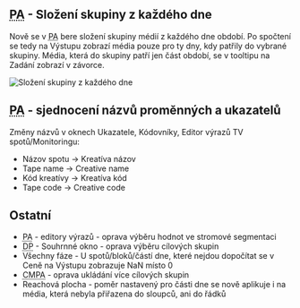﻿---
categories: [fenix]
layout: fenix
---
## <abbr title="Postanalýza">PA</abbr> - Složení skupiny z každého dne
Nově se v <abbr title="Postanalýza">PA</abbr> bere složení skupiny médií z každého dne období. Po spočtení se tedy na Výstupu zobrazí média pouze pro ty dny, kdy patřily do vybrané skupiny. Média, která do skupiny patří jen část období, se v tooltipu na Zadání zobrazí v závorce.

![Složení skupiny z každého dne]({{site.url}}/data/paslozeniskupinyzkazdehodne.png "Složení skupiny z každého dne")

## <abbr title="Postanalýza">PA</abbr> - sjednocení názvů proměnných a ukazatelů
Změny názvů v oknech Ukazatele, Kódovníky, Editor výrazů TV spotů/Monitoringu:

<ul>
<li>Názov spotu -> Kreatíva názov</li>
<li>Tape name -> Creative name</li>
<li>Kód kreatívy -> Kreatíva kód</li>
<li>Tape code -> Creative code</li>
</ul>

## Ostatní
<ul>
<li><abbr title="Postanalýza">PA</abbr> - editory výrazů - oprava výběru hodnot ve stromové segmentaci</li>
<li><abbr title="Detailní plán">DP</abbr> - Souhrnné okno - oprava výběru cílových skupin</li>
<li>Všechny fáze - U spotů/bloků/částí dne, které nejdou dopočítat se v Ceně na Výstupu zobrazuje NaN místo 0</li>
<li><abbr title="Crossmediální postanalýza">CMPA</abbr>  - oprava ukládání více cílových skupin</li>
<li>Reachová plocha - poměr nastavený pro části dne se nově aplikuje i na média, která nebyla přiřazena do sloupců, ani do řádků</li>
</ul>
